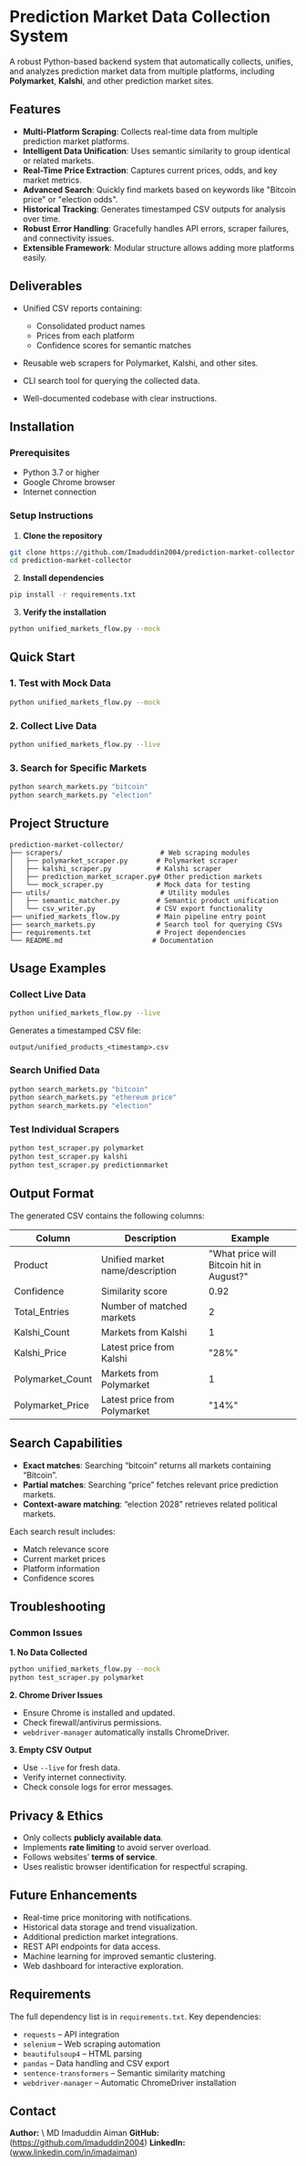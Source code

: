 # Prediction Market Data Collection System

A robust Python-based backend system that automatically collects, unifies, and analyzes prediction market data from multiple platforms, including **Polymarket**, **Kalshi**, and other prediction market sites.


## Features

* **Multi-Platform Scraping**: Collects real-time data from multiple prediction market platforms.
* **Intelligent Data Unification**: Uses semantic similarity to group identical or related markets.
* **Real-Time Price Extraction**: Captures current prices, odds, and key market metrics.
* **Advanced Search**: Quickly find markets based on keywords like "Bitcoin price" or "election odds".
* **Historical Tracking**: Generates timestamped CSV outputs for analysis over time.
* **Robust Error Handling**: Gracefully handles API errors, scraper failures, and connectivity issues.
* **Extensible Framework**: Modular structure allows adding more platforms easily.


## Deliverables

* Unified CSV reports containing:

  * Consolidated product names
  * Prices from each platform
  * Confidence scores for semantic matches
* Reusable web scrapers for Polymarket, Kalshi, and other sites.
* CLI search tool for querying the collected data.
* Well-documented codebase with clear instructions.


## Installation

### Prerequisites

* Python 3.7 or higher
* Google Chrome browser
* Internet connection

### Setup Instructions

1. **Clone the repository**

```bash
git clone https://github.com/Imaduddin2004/prediction-market-collector.git
cd prediction-market-collector
```

2. **Install dependencies**

```bash
pip install -r requirements.txt
```

3. **Verify the installation**

```bash
python unified_markets_flow.py --mock
```


## Quick Start

### 1. Test with Mock Data

```bash
python unified_markets_flow.py --mock
```

### 2. Collect Live Data

```bash
python unified_markets_flow.py --live
```

### 3. Search for Specific Markets

```bash
python search_markets.py "bitcoin"
python search_markets.py "election"
```


## Project Structure

```
prediction-market-collector/
├── scrapers/                        # Web scraping modules
│   ├── polymarket_scraper.py       # Polymarket scraper
│   ├── kalshi_scraper.py           # Kalshi scraper
│   ├── prediction_market_scraper.py# Other prediction markets
│   └── mock_scraper.py             # Mock data for testing
├── utils/                           # Utility modules
│   ├── semantic_matcher.py         # Semantic product unification
│   └── csv_writer.py               # CSV export functionality
├── unified_markets_flow.py         # Main pipeline entry point
├── search_markets.py               # Search tool for querying CSVs
├── requirements.txt                # Project dependencies
└── README.md                      # Documentation
```



## Usage Examples

### Collect Live Data

```bash
python unified_markets_flow.py --live
```

Generates a timestamped CSV file:

```
output/unified_products_<timestamp>.csv
```

### Search Unified Data

```bash
python search_markets.py "bitcoin"
python search_markets.py "ethereum price"
python search_markets.py "election"
```

### Test Individual Scrapers

```bash
python test_scraper.py polymarket
python test_scraper.py kalshi
python test_scraper.py predictionmarket
```


## Output Format

The generated CSV contains the following columns:

| Column            | Description                     | Example                                  |
| ----------------- | ------------------------------- | ---------------------------------------- |
| Product           | Unified market name/description | "What price will Bitcoin hit in August?" |
| Confidence        | Similarity score                | 0.92                                     |
| Total\_Entries    | Number of matched markets       | 2                                        |
| Kalshi\_Count     | Markets from Kalshi             | 1                                        |
| Kalshi\_Price     | Latest price from Kalshi        | "28%"                                    |
| Polymarket\_Count | Markets from Polymarket         | 1                                        |
| Polymarket\_Price | Latest price from Polymarket    | "14%"                                    |


## Search Capabilities

* **Exact matches**: Searching “bitcoin” returns all markets containing “Bitcoin”.
* **Partial matches**: Searching “price” fetches relevant price prediction markets.
* **Context-aware matching**: “election 2028” retrieves related political markets.

Each search result includes:

* Match relevance score
* Current market prices
* Platform information
* Confidence scores


## Troubleshooting

### Common Issues

**1. No Data Collected**

```bash
python unified_markets_flow.py --mock
python test_scraper.py polymarket
```

**2. Chrome Driver Issues**

* Ensure Chrome is installed and updated.
* Check firewall/antivirus permissions.
* `webdriver-manager` automatically installs ChromeDriver.

**3. Empty CSV Output**

* Use `--live` for fresh data.
* Verify internet connectivity.
* Check console logs for error messages.


## Privacy & Ethics

* Only collects **publicly available data**.
* Implements **rate limiting** to avoid server overload.
* Follows websites’ **terms of service**.
* Uses realistic browser identification for respectful scraping.


## Future Enhancements

* Real-time price monitoring with notifications.
* Historical data storage and trend visualization.
* Additional prediction market integrations.
* REST API endpoints for data access.
* Machine learning for improved semantic clustering.
* Web dashboard for interactive exploration.

## Requirements

The full dependency list is in `requirements.txt`.
Key dependencies:

* `requests` – API integration
* `selenium` – Web scraping automation
* `beautifulsoup4` – HTML parsing
* `pandas` – Data handling and CSV export
* `sentence-transformers` – Semantic similarity matching
* `webdriver-manager` – Automatic ChromeDriver installation


## Contact

**Author:** \ MD Imaduddin Aiman
**GitHub:** (https://github.com/Imaduddin2004)
**LinkedIn:** (www.linkedin.com/in/imadaiman)


